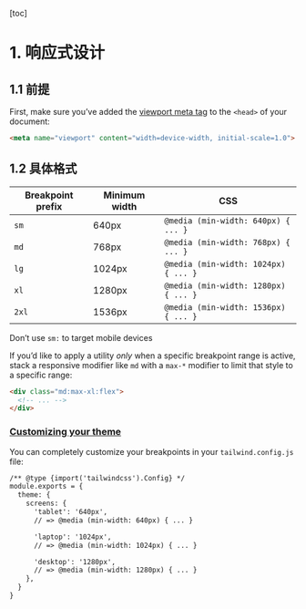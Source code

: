 [toc]

# 1. 响应式设计

## 1.1 前提

First, make sure you’ve added the [viewport meta tag](https://developer.mozilla.org/en-US/docs/Web/HTML/Viewport_meta_tag) to the `<head>` of your document:

```html
<meta name="viewport" content="width=device-width, initial-scale=1.0">
```



## 1.2 具体格式

| Breakpoint prefix | Minimum width | CSS                                  |
| ----------------- | ------------- | ------------------------------------ |
| `sm`              | 640px         | `@media (min-width: 640px) { ... }`  |
| `md`              | 768px         | `@media (min-width: 768px) { ... }`  |
| `lg`              | 1024px        | `@media (min-width: 1024px) { ... }` |
| `xl`              | 1280px        | `@media (min-width: 1280px) { ... }` |
| `2xl`             | 1536px        | `@media (min-width: 1536px) { ... }` |

Don’t use `sm:` to target mobile devices

If you’d like to apply a utility *only* when a specific breakpoint range is active, stack a responsive modifier like `md` with a `max-*` modifier to limit that style to a specific range:

```html
<div class="md:max-xl:flex">
  <!-- ... -->
</div>
```



### [Customizing your theme](https://www.tailwindcss.cn/docs/responsive-design#customizing-your-theme)

You can completely customize your breakpoints in your `tailwind.config.js` file:

```html
/** @type {import('tailwindcss').Config} */
module.exports = {
  theme: {
    screens: {
      'tablet': '640px',
      // => @media (min-width: 640px) { ... }

      'laptop': '1024px',
      // => @media (min-width: 1024px) { ... }

      'desktop': '1280px',
      // => @media (min-width: 1280px) { ... }
    },
  }
}
```


